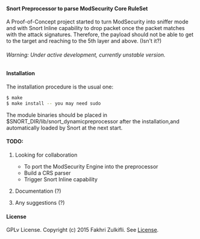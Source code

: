 #### Snort Preprocessor to parse ModSecurity Core RuleSet
A Proof-of-Concept project started to turn ModSecurity into sniffer mode and with Snort Inline capability to drop packet once the packet matches with the attack signatures. Therefore, the payload should not be able to get to the target and reaching to the 5th layer and above. (Isn't it?)

###### Warning: Under active development, currently unstable version.

#### Installation
The installation procedure is the usual one:
```Bash
$ make
$ make install -- you may need sudo
```
The module binaries should be placed in $SNORT_DIR/lib/snort_dynamicpreprocessor after the installation,and automatically loaded by Snort at the next start.

#### TODO:
1. Looking for collaboration
    - To port the ModSecurity Engine into the preprocessor
    - Build a CRS parser
    - Trigger Snort Inline capability

2. Documentation (?)
3. Any suggestions (?)

#### License

GPLv License. Copyright (c) 2015 Fakhri Zulkifli. See [License](https://github.com/d0lph1n98/Snort-ModSec-CRS-Parser/blob/master/LICENSE).
